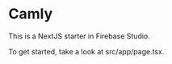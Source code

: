 
# Camly

This is a NextJS starter in Firebase Studio.

To get started, take a look at src/app/page.tsx.
